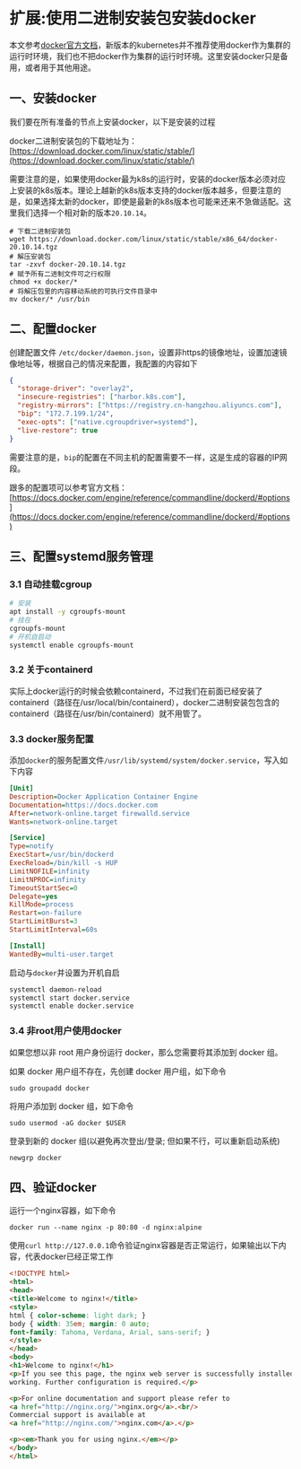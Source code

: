 # 扩展:使用二进制安装包安装docker

本文参考[docker官方文档](https://docs.docker.com/engine/install/binaries/)，新版本的kubernetes并不推荐使用docker作为集群的运行时环境，我们也不把docker作为集群的运行时环境。这里安装docker只是备用，或者用于其他用途。

## 一、安装docker

我们要在所有准备的节点上安装docker，以下是安装的过程

docker二进制安装包的下载地址为：[https://download.docker.com/linux/static/stable/](https://download.docker.com/linux/static/stable/)

需要注意的是，如果使用docker最为k8s的运行时，安装的docker版本必须对应上安装的k8s版本。理论上越新的k8s版本支持的docker版本越多，但要注意的是，如果选择太新的docker，即使是最新的k8s版本也可能来还来不急做适配。这里我们选择一个相对新的版本`20.10.14`。

```shell
# 下载二进制安装包
wget https://download.docker.com/linux/static/stable/x86_64/docker-20.10.14.tgz
# 解压安装包
tar -zxvf docker-20.10.14.tgz
# 赋予所有二进制文件可之行权限
chmod +x docker/*
# 将解压包里的内容移动系统的可执行文件目录中
mv docker/* /usr/bin
```

## 二、配置docker

创建配置文件 `/etc/docker/daemon.json`，设置非https的镜像地址，设置加速镜像地址等，根据自己的情况来配置，我配置的内容如下

```json
{
  "storage-driver": "overlay2",
  "insecure-registries": ["harbor.k8s.com"],
  "registry-mirrors": ["https://registry.cn-hangzhou.aliyuncs.com"],
  "bip": "172.7.199.1/24",
  "exec-opts": ["native.cgroupdriver=systemd"],
  "live-restore": true
}
```

需要注意的是，`bip`的配置在不同主机的配置需要不一样，这是生成的容器的IP网段。

跟多的配置项可以参考官方文档：[https://docs.docker.com/engine/reference/commandline/dockerd/#options](https://docs.docker.com/engine/reference/commandline/dockerd/#options)

## 三、配置systemd服务管理

### 3.1 自动挂载cgroup

```bash
# 安装
apt install -y cgroupfs-mount
# 挂在
cgroupfs-mount
# 开机自启动
systemctl enable cgroupfs-mount
```

### 3.2 关于containerd

实际上docker运行的时候会依赖containerd，不过我们在前面已经安装了containerd（路径在/usr/local/bin/containerd），docker二进制安装包包含的containerd（路径在/usr/bin/containerd）就不用管了。

### 3.3 docker服务配置

添加`docker`的服务配置文件`/usr/lib/systemd/system/docker.service`，写入如下内容

```ini
[Unit]
Description=Docker Application Container Engine
Documentation=https://docs.docker.com
After=network-online.target firewalld.service
Wants=network-online.target

[Service]
Type=notify
ExecStart=/usr/bin/dockerd
ExecReload=/bin/kill -s HUP 
LimitNOFILE=infinity
LimitNPROC=infinity
TimeoutStartSec=0
Delegate=yes
KillMode=process
Restart=on-failure
StartLimitBurst=3
StartLimitInterval=60s

[Install]
WantedBy=multi-user.target
```

启动与`docker`并设置为开机自启

```bash
systemctl daemon-reload
systemctl start docker.service
systemctl enable docker.service
```

### 3.4 非root用户使用docker

如果您想以非 root 用户身份运行 docker，那么您需要将其添加到 docker 组。

如果 docker 用户组不存在，先创建 docker  用户组，如下命令

```shell
sudo groupadd docker
```

将用户添加到 docker 组，如下命令

```shell
sudo usermod -aG docker $USER
```

登录到新的 docker 组(以避免再次登出/登录; 但如果不行，可以重新启动系统) 

```shell
newgrp docker
```

## 四、验证docker

运行一个nginx容器，如下命令

```shell
docker run --name nginx -p 80:80 -d nginx:alpine
```

使用`curl http://127.0.0.1`命令验证nginx容器是否正常运行，如果输出以下内容，代表docker已经正常工作

```html
<!DOCTYPE html>
<html>
<head>
<title>Welcome to nginx!</title>
<style>
html { color-scheme: light dark; }
body { width: 35em; margin: 0 auto;
font-family: Tahoma, Verdana, Arial, sans-serif; }
</style>
</head>
<body>
<h1>Welcome to nginx!</h1>
<p>If you see this page, the nginx web server is successfully installed and
working. Further configuration is required.</p>

<p>For online documentation and support please refer to
<a href="http://nginx.org/">nginx.org</a>.<br/>
Commercial support is available at
<a href="http://nginx.com/">nginx.com</a>.</p>

<p><em>Thank you for using nginx.</em></p>
</body>
</html>
```
